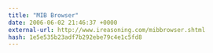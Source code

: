 ```yaml
---
title: "MIB Browser"
date: 2006-06-02 21:46:37 +0000
external-url: http://www.ireasoning.com/mibbrowser.shtml
hash: 1e5e535b23adf7b292ebe79c4e1c5fd8
---
```




